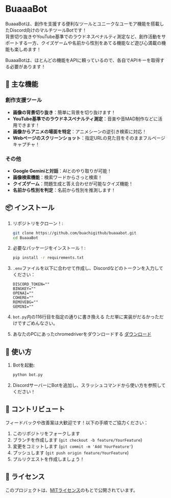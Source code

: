 # BuaaaBot

BuaaaBotは、創作を支援する便利なツールとユニークなユーモア機能を搭載したDiscord向けのマルチツールBotです！  
背景切り抜きやYouTube基準でのラウドネスペナルティ測定など、創作活動をサポートする一方、クイズゲームや名前から性別をあてる機能など遊び心満載の機能も楽しめます！

BuaaaBotは、ほとんどの機能をAPIに頼っているので、各自でAPIキーを取得する必要があります！

## 🌟 主な機能

### 創作支援ツール
- **画像の背景切り抜き**：簡単に背景を切り抜けます！
- **YouTube基準でのラウドネスペナルティ測定**：音楽や音MAD制作などに活用できます！
- **画像からアニメの場面を特定**：アニメシーンの逆引き検索に対応！
- **Webページのスクリーンショット**：指定URLの見た目をそのままフルページキャプチャ！

### その他
- **Google Geminiと対話**：AIとのやり取りが可能！
- **画像検索機能**：検索ワードからさっと検索！
- **クイズゲーム**：問題生成と答え合わせが可能なクイズ機能！
- **名前から性別を判定**：名前から性別を推測します！

## 📦 インストール

1. リポジトリをクローン！:
    ```bash
    git clone https://github.com/buachigithub/buaaabot.git
    cd BuaaaBot
    ```
2. 必要なパッケージをインストール！:
    ```bash
    pip install -r requirements.txt
    ```
3. `.env`ファイルを以下に合わせて作成し、Discordなどのトークンを入力してください：
    ```
    DISCORD_TOKEN=""
    BINGKEY=""
    OPENAI=""
    COHERE=""
    REMOVEBG=""
    GEMINI=""
    ```
4. `bot.py`内の116行目を指定の通りに書き換える
   ただ単に実装がだるかっただけですごめんなさい。

5. あなたのPCにあったchromedriverをダウンロードする
   [ダウンロード](https://googlechromelabs.github.io/chrome-for-testing/#stable)

## 🚀 使い方

1. Botを起動:
    ```bash
    python bot.py
    ```
2. DiscordサーバーにBotを追加し、スラッシュコマンドから使い方を参照してください！

## 🤝 コントリビュート

フィードバックや改善案は大歓迎です！以下の手順でご協力ください：
1. このリポジトリをフォークします
2. ブランチを作成します (`git checkout -b feature/YourFeature`)
3. 変更をコミットします (`git commit -m 'Add YourFeature'`)
4. プッシュします (`git push origin feature/YourFeature`)
5. プルリクエストを作成しましょう！

## 📜 ライセンス

このプロジェクトは、[MITライセンス](LICENSE)のもとで公開されています。
